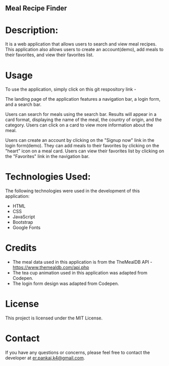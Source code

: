 ## Meal Recipe Finder

# Description:
It is a web application that allows users to search and view meal recipes. This application also allows users to create an account(demo), add meals to their favorites, and view their favorites list.

# Usage
To use the application, simply click on this git respository link - 

The landing page of the application features a navigation bar, a login form, and a search bar.

Users can search for meals using the search bar. Results will appear in a card format, displaying the name of the meal, the country of origin, and the category. Users can click on a card to view more information about the meal.

Users can create an account by clicking on the "Signup now" link in the login form(demo). They can add meals to their favorites by clicking on the "heart" icon on a meal card. Users can view their favorites list by clicking on the "Favorites" link in the navigation bar.

# Technologies Used:
The following technologies were used in the development of this application:
- HTML
- CSS
- JavaScript
- Bootstrap
- Google Fonts

# Credits
- The meal data used in this application is from the TheMealDB API - https://www.themealdb.com/api.php
- The tea cup animation used in this application was adapted from Codepen.
- The login form design was adapted from Codepen.

# License
This project is licensed under the MIT License.

# Contact
If you have any questions or concerns, please feel free to contact the developer at er.pankaj.k4@gmail.com.





